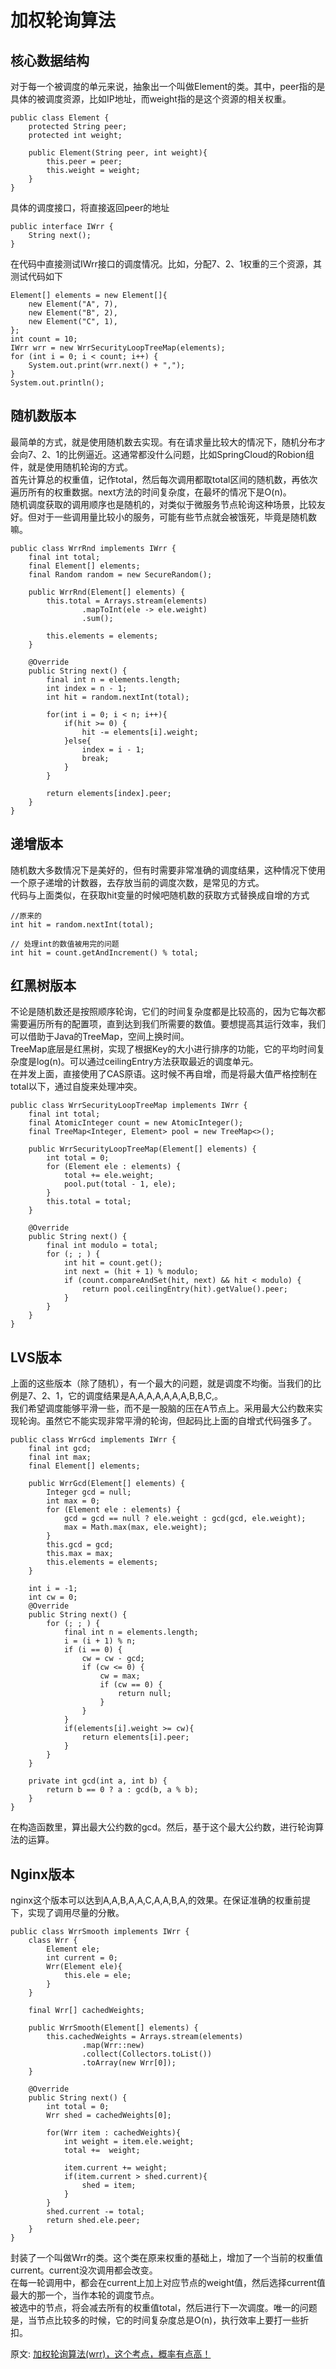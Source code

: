 # 加权轮询算法
## 核心数据结构
对于每一个被调度的单元来说，抽象出一个叫做Element的类。其中，peer指的是具体的被调度资源，比如IP地址，而weight指的是这个资源的相关权重。  
``` 
public class Element {
    protected String peer;
    protected int weight;

    public Element(String peer, int weight){
        this.peer = peer;
        this.weight = weight;
    }
}
```
具体的调度接口，将直接返回peer的地址
``` 
public interface IWrr {
    String next();
}
```
在代码中直接测试IWrr接口的调度情况。比如，分配7、2、1权重的三个资源，其测试代码如下
``` 
Element[] elements = new Element[]{
	new Element("A", 7),
	new Element("B", 2),
	new Element("C", 1),
};
int count = 10;
IWrr wrr = new WrrSecurityLoopTreeMap(elements);
for (int i = 0; i < count; i++) {
    System.out.print(wrr.next() + ",");
}
System.out.println();
```
## 随机数版本
最简单的方式，就是使用随机数去实现。有在请求量比较大的情况下，随机分布才会向7、2、1的比例逼近。这通常都没什么问题，比如SpringCloud的Robion组件，就是使用随机轮询的方式。  
首先计算总的权重值，记作total，然后每次调用都取total区间的随机数，再依次遍历所有的权重数据。next方法的时间复杂度，在最坏的情况下是O(n)。  
随机调度获取的调用顺序也是随机的，对类似于微服务节点轮询这种场景，比较友好。但对于一些调用量比较小的服务，可能有些节点就会被饿死，毕竟是随机数嘛。  
``` 
public class WrrRnd implements IWrr {
    final int total;
    final Element[] elements;
    final Random random = new SecureRandom();

    public WrrRnd(Element[] elements) {
        this.total = Arrays.stream(elements)
                .mapToInt(ele -> ele.weight)
                .sum();

        this.elements = elements;
    }

    @Override
    public String next() {
        final int n = elements.length;
        int index = n - 1;
        int hit = random.nextInt(total);

        for(int i = 0; i < n; i++){
            if(hit >= 0) {
                hit -= elements[i].weight;
            }else{
                index = i - 1;
                break;
            }
        }

        return elements[index].peer;
    }
}
```

## 递增版本
随机数大多数情况下是美好的，但有时需要非常准确的调度结果，这种情况下使用一个原子递增的计数器，去存放当前的调度次数，是常见的方式。  
代码与上面类似，在获取hit变量的时候吧随机数的获取方式替换成自增的方式
``` 
//原来的
int hit = random.nextInt(total);
```
``` 
// 处理int的数值被用完的问题
int hit = count.getAndIncrement() % total;
```
## 红黑树版本
不论是随机数还是按照顺序轮询，它们的时间复杂度都是比较高的，因为它每次都需要遍历所有的配置项，直到达到我们所需要的数值。要想提高其运行效率，我们可以借助于Java的TreeMap，空间上换时间。  
TreeMap底层是红黑树，实现了根据Key的大小进行排序的功能，它的平均时间复杂度是log(n)。可以通过ceilingEntry方法获取最近的调度单元。  
在并发上面，直接使用了CAS原语。这时候不再自增，而是将最大值严格控制在total以下，通过自旋来处理冲突。  
``` 
public class WrrSecurityLoopTreeMap implements IWrr {
    final int total;
    final AtomicInteger count = new AtomicInteger();
    final TreeMap<Integer, Element> pool = new TreeMap<>();

    public WrrSecurityLoopTreeMap(Element[] elements) {
        int total = 0;
        for (Element ele : elements) {
            total += ele.weight;
            pool.put(total - 1, ele);
        }
        this.total = total;
    }

    @Override
    public String next() {
        final int modulo = total;
        for (; ; ) {
            int hit = count.get();
            int next = (hit + 1) % modulo;
            if (count.compareAndSet(hit, next) && hit < modulo) {
                return pool.ceilingEntry(hit).getValue().peer;
            }
        }
    }
}
```
## LVS版本
上面的这些版本（除了随机），有一个最大的问题，就是调度不均衡。当我们的比例是7、2、1，它的调度结果是A,A,A,A,A,A,A,B,B,C,。  
我们希望调度能够平滑一些，而不是一股脑的压在A节点上。采用最大公约数来实现轮询。虽然它不能实现非常平滑的轮询，但起码比上面的自增式代码强多了。  
``` 
public class WrrGcd implements IWrr {
    final int gcd;
    final int max;
    final Element[] elements;

    public WrrGcd(Element[] elements) {
        Integer gcd = null;
        int max = 0;
        for (Element ele : elements) {
            gcd = gcd == null ? ele.weight : gcd(gcd, ele.weight);
            max = Math.max(max, ele.weight);
        }
        this.gcd = gcd;
        this.max = max;
        this.elements = elements;
    }

    int i = -1;
    int cw = 0;
    @Override
    public String next() {
        for (; ; ) {
            final int n = elements.length;
            i = (i + 1) % n;
            if (i == 0) {
                cw = cw - gcd;
                if (cw <= 0) {
                    cw = max;
                    if (cw == 0) {
                        return null;
                    }
                }
            }
            if(elements[i].weight >= cw){
                return elements[i].peer;
            }
        }
    }

    private int gcd(int a, int b) {
        return b == 0 ? a : gcd(b, a % b);
    }
}
```
在构造函数里，算出最大公约数的gcd。然后，基于这个最大公约数，进行轮询算法的运算。
## Nginx版本
nginx这个版本可以达到A,A,B,A,A,C,A,A,B,A,的效果。在保证准确的权重前提下，实现了调用尽量的分散。
``` 
public class WrrSmooth implements IWrr {
    class Wrr {
        Element ele;
        int current = 0;
        Wrr(Element ele){
            this.ele = ele;
        }
    }

    final Wrr[] cachedWeights;

    public WrrSmooth(Element[] elements) {
        this.cachedWeights = Arrays.stream(elements)
                .map(Wrr::new)
                .collect(Collectors.toList())
                .toArray(new Wrr[0]);
    }

    @Override
    public String next() {
        int total = 0;
        Wrr shed = cachedWeights[0];

        for(Wrr item : cachedWeights){
            int weight = item.ele.weight;
            total +=  weight;

            item.current += weight;
            if(item.current > shed.current){
                shed = item;
            }
        }
        shed.current -= total;
        return shed.ele.peer;
    }
}
```
封装了一个叫做Wrr的类。这个类在原来权重的基础上，增加了一个当前的权重值current。current没次调用都会改变。  
在每一轮调用中，都会在current上加上对应节点的weight值，然后选择current值最大的那一个，当作本轮的调度节点。  
被选中的节点，将会减去所有的权重值total，然后进行下一次调度。唯一的问题是，当节点比较多的时候，它的时间复杂度总是O(n)，执行效率上要打一些折扣。  

原文: 
[加权轮询算法(wrr)，这个考点，概率有点高！](https://juejin.cn/post/7044767564941459487)
